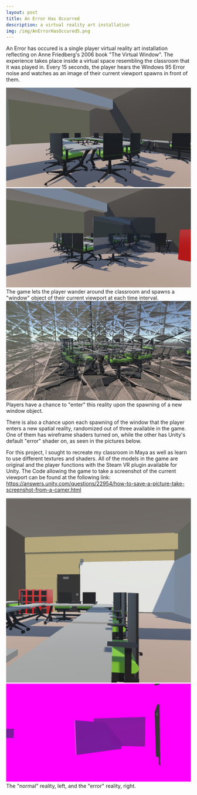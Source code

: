 ```yaml
---
layout: post
title: An Error Has Occurred
description: a virtual reality art installation
img: /img/AnErrorHasOccured5.png
---
```


An Error has occured is a single player virtual reality art installation reflecting on Anne Friedberg's 2006 book "The Virtual Window". The experience takes place inside a virtual space resembling the classroom that it was played in. Every 15 seconds, the player hears the Windows 95 Error noise and watches as an image of their current viewport spawns in front of them.

<div class="img_row">
	<img class="col one" src="/img/AnErrorHasOccured3.png" alt="" title="Screenshot 2"/>
	<img class="col two" src="/img/AnErrorHasOccured4.png" alt="" title="Screenshot 3"/>
</div>
<div class="col three caption">
	The game lets the player wander around the classroom and spawns a "window" object of their current viewport at each time interval. 
</div>
<div class="img_row">
	<img class="col three" src="/img/AnErrorHasOccured1.png"/>
</div>

<div class="col three caption">
Players have a chance to "enter" this reality upon the spawning of a new window object. 
</div>

There is also a chance upon each spawning of the window that the player enters a new spatial reality, randomized out of three available in the game. One of them has wireframe shaders turned on, while the other has Unity's default "error" shader on, as seen in the pictures below.


For this project, I sought to recreate my classroom in Maya as well as learn to use different textures and shaders. All of the models in the game are original and the player functions with the Steam VR plugin available for Unity. The Code allowing the game to take a screenshot of the current viewport can be found at the following link: https://answers.unity.com/questions/22954/how-to-save-a-picture-take-screenshot-from-a-camer.html


<div class="img_row">
	  <img class="col two" src="/img/AnErrorHasOccured5.png"/>
	  <img class="col one" src="/img/AnErrorHasOccured2.png"/>
	</div>
<div class="col three caption">
	The "normal" reality, left, and the "error" reality, right.
</div>


<br/><br/><br/>
